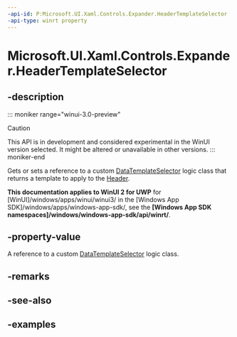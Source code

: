 ```yaml
---
-api-id: P:Microsoft.UI.Xaml.Controls.Expander.HeaderTemplateSelector
-api-type: winrt property
---
```


# Microsoft.UI.Xaml.Controls.Expander.HeaderTemplateSelector

<!--
public Windows.UI.Xaml.Controls.DataTemplateSelector HeaderTemplateSelector { get; set; }
-->


## -description

::: moniker range="winui-3.0-preview"
> [!CAUTION]
> This API is in development and considered experimental in the WinUI version selected. It might be altered or unavailable in other versions.
::: moniker-end

Gets or sets a reference to a custom [DataTemplateSelector](/uwp/api/windows.ui.xaml.controls.datatemplateselector) logic class that returns a template to apply to the [Header](expander_header.md).

**This documentation applies to WinUI 2 for UWP** for [WinUI]/windows/apps/winui/winui3/ in the [Windows App SDK]/windows/apps/windows-app-sdk/, see the **[Windows App SDK namespaces]/windows/windows-app-sdk/api/winrt/**.

## -property-value

A reference to a custom [DataTemplateSelector](/uwp/api/windows.ui.xaml.controls.datatemplateselector) logic class.

## -remarks

## -see-also

## -examples


